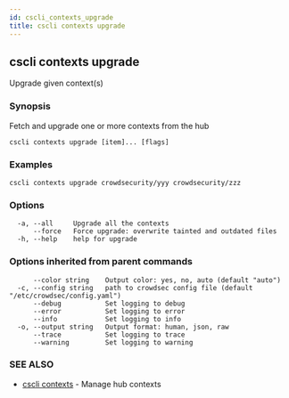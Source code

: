 ```yaml
---
id: cscli_contexts_upgrade
title: cscli contexts upgrade
---
```

## cscli contexts upgrade

Upgrade given context(s)

### Synopsis

Fetch and upgrade one or more contexts from the hub

```
cscli contexts upgrade [item]... [flags]
```

### Examples

```
cscli contexts upgrade crowdsecurity/yyy crowdsecurity/zzz
```

### Options

```
  -a, --all     Upgrade all the contexts
      --force   Force upgrade: overwrite tainted and outdated files
  -h, --help    help for upgrade
```

### Options inherited from parent commands

```
      --color string    Output color: yes, no, auto (default "auto")
  -c, --config string   path to crowdsec config file (default "/etc/crowdsec/config.yaml")
      --debug           Set logging to debug
      --error           Set logging to error
      --info            Set logging to info
  -o, --output string   Output format: human, json, raw
      --trace           Set logging to trace
      --warning         Set logging to warning
```

### SEE ALSO

* [cscli contexts](/cscli/cscli_contexts.md)	 - Manage hub contexts


